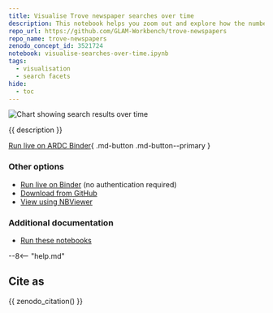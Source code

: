 ```yaml
---
title: Visualise Trove newspaper searches over time
description: This notebook helps you zoom out and explore how the number of Trove newspaper articles in your search results varies over time by using the `decade` and year `facets`. We then combine this approach with other search facets to see how we can slice a set of results up in different ways to investigate historical changes.
repo_url: https://github.com/GLAM-Workbench/trove-newspapers
repo_name: trove-newspapers
zenodo_concept_id: 3521724
notebook: visualise-searches-over-time.ipynb
tags:
  - visualisation
  - search facets
hide:
  - toc
---
```


![Chart showing search results over time](../images/search-over-time.png)

{{ description }}

[Run live on ARDC Binder](https://binderhub.rc.nectar.org.au/v2/gh/GLAM-Workbench/{{repo_name}}/HEAD?urlpath=/lab/tree/{{notebook}}){ .md-button .md-button--primary }

### Other options

* [Run live on Binder](https://mybinder.org/v2/gh/GLAM-Workbench/{{repo_name}}/HEAD?urlpath=/lab/tree/{{notebook}}) (no authentication required)
* [Download from GitHub](https://github.com/GLAM-Workbench/{{repo_name}}/blob/master/{{notebook}})
* [View using NBViewer](https://nbviewer.jupyter.org/github/GLAM-Workbench/{{repo_name}}/blob/master/{{notebook}})

### Additional documentation

* [Run these notebooks](../#run-these-notebooks)

--8<-- "help.md"

## Cite as

{{ zenodo_citation() }}